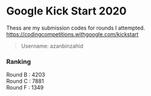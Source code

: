 # Google Kick Start 2020

Thess are my submission codes for rounds I attempted.  
https://codingcompetitions.withgoogle.com/kickstart

> Username: azanbinzahid

### Ranking
Round B : 4203  
Round C : 7881  
Round F : 1349  
